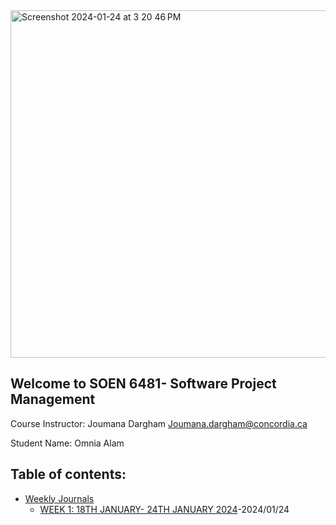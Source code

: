 <img width="556" alt="Screenshot 2024-01-24 at 3 20 46 PM" src="https://github.com/AlamOmnia/SOEN6481/assets/31718191/a64e866b-a4e5-43a1-8cd7-c4c6a1da6a15">

## Welcome to SOEN 6481- Software Project Management

Course Instructor: 
Joumana Dargham
Joumana.dargham@concordia.ca

Student Name: Omnia Alam

## Table of contents:
* [Weekly Journals](https://github.com/AlamOmnia/SOEN6481/tree/main/Weekly%20Journals)
  + [WEEK 1: 18TH JANUARY- 24TH JANUARY 2024](https://github.com/AlamOmnia/SOEN6481/blob/main/Weekly%20Journals/Week1.docx)-2024/01/24

